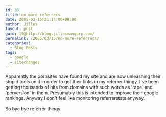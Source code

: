 ```yaml
---
id: 38
title: no more referrers
date: 2005-03-15T21:14:00+00:00
author: Jilles
layout: post
guid: 15@http://blog.jillesvangurp.com/
permalink: /2005/03/15/no-more-referrers/
categories:
  - Blog Posts
tags:
  - google
  - sitechanges
---
```

 Apparently the pornsites have found my site and are now unleashing their stupid tools on it in order to get their links in my referrer thingy. I've been getting thousands of hits from domains with such words as 'rape' and 'perversion' in them. Presumably this is intended to improve their google rankings. Anyway I don't feel like monitoring referrerstats anyway.<br />
<br />
So bye bye referrer thingy. 